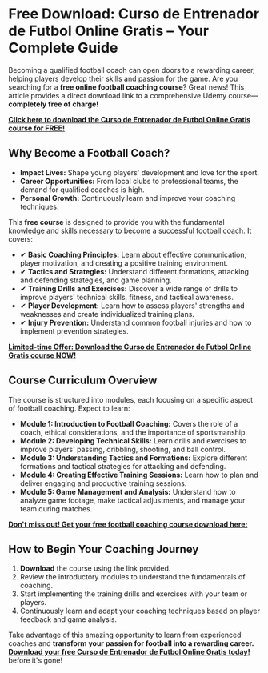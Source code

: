 # Free Download: Curso de Entrenador de Futbol Online Gratis – Your Complete Guide

Becoming a qualified football coach can open doors to a rewarding career, helping players develop their skills and passion for the game. Are you searching for a **free online football coaching course**? Great news! This article provides a direct download link to a comprehensive Udemy course—**completely free of charge!**

[**Click here to download the Curso de Entrenador de Futbol Online Gratis course for FREE!**](https://udemywork.com/curso-de-entrenador-de-futbol-online-gratis)

## Why Become a Football Coach?

*   **Impact Lives:** Shape young players' development and love for the sport.
*   **Career Opportunities:** From local clubs to professional teams, the demand for qualified coaches is high.
*   **Personal Growth:** Continuously learn and improve your coaching techniques.

This **free course** is designed to provide you with the fundamental knowledge and skills necessary to become a successful football coach. It covers:

*   ✔ **Basic Coaching Principles:** Learn about effective communication, player motivation, and creating a positive training environment.
*   ✔ **Tactics and Strategies:** Understand different formations, attacking and defending strategies, and game planning.
*   ✔ **Training Drills and Exercises:** Discover a wide range of drills to improve players' technical skills, fitness, and tactical awareness.
*   ✔ **Player Development:** Learn how to assess players' strengths and weaknesses and create individualized training plans.
*   ✔ **Injury Prevention:** Understand common football injuries and how to implement prevention strategies.

[**Limited-time Offer: Download the Curso de Entrenador de Futbol Online Gratis course NOW!**](https://udemywork.com/curso-de-entrenador-de-futbol-online-gratis)

## Course Curriculum Overview

The course is structured into modules, each focusing on a specific aspect of football coaching. Expect to learn:

*   **Module 1: Introduction to Football Coaching:** Covers the role of a coach, ethical considerations, and the importance of sportsmanship.
*   **Module 2: Developing Technical Skills:** Learn drills and exercises to improve players' passing, dribbling, shooting, and ball control.
*   **Module 3: Understanding Tactics and Formations:** Explore different formations and tactical strategies for attacking and defending.
*   **Module 4: Creating Effective Training Sessions:** Learn how to plan and deliver engaging and productive training sessions.
*   **Module 5: Game Management and Analysis:** Understand how to analyze game footage, make tactical adjustments, and manage your team during matches.

[**Don't miss out! Get your free football coaching course download here:**](https://udemywork.com/curso-de-entrenador-de-futbol-online-gratis)

## How to Begin Your Coaching Journey

1.  **Download** the course using the link provided.
2.  Review the introductory modules to understand the fundamentals of coaching.
3.  Start implementing the training drills and exercises with your team or players.
4.  Continuously learn and adapt your coaching techniques based on player feedback and game analysis.

Take advantage of this amazing opportunity to learn from experienced coaches and **transform your passion for football into a rewarding career.** **[Download your free Curso de Entrenador de Futbol Online Gratis today!](https://udemywork.com/curso-de-entrenador-de-futbol-online-gratis)** before it's gone!
